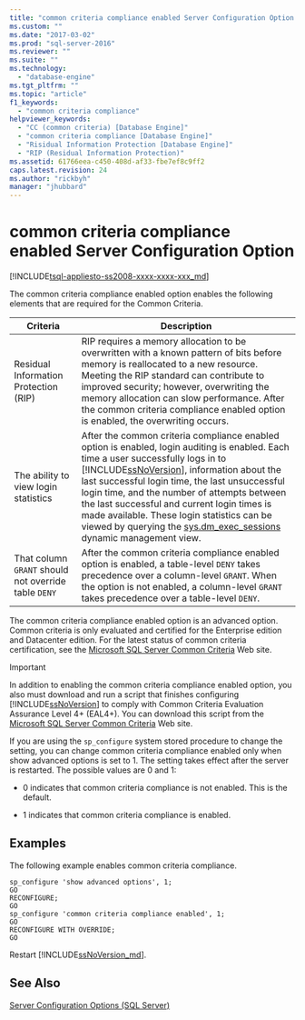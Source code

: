 ```yaml
---
title: "common criteria compliance enabled Server Configuration Option | Microsoft Docs"
ms.custom: ""
ms.date: "2017-03-02"
ms.prod: "sql-server-2016"
ms.reviewer: ""
ms.suite: ""
ms.technology: 
  - "database-engine"
ms.tgt_pltfrm: ""
ms.topic: "article"
f1_keywords: 
  - "common criteria compliance"
helpviewer_keywords: 
  - "CC (common criteria) [Database Engine]"
  - "common criteria compliance [Database Engine]"
  - "Risidual Information Protection [Database Engine]"
  - "RIP (Residual Information Protection)"
ms.assetid: 61766eea-c450-408d-af33-fbe7ef8c9ff2
caps.latest.revision: 24
ms.author: "rickbyh"
manager: "jhubbard"
---
```

# common criteria compliance enabled Server Configuration Option
[!INCLUDE[tsql-appliesto-ss2008-xxxx-xxxx-xxx_md](../../../database-engine/configure/windows/includes/tsql-appliesto-ss2008-xxxx-xxxx-xxx-md.md)]

  The common criteria compliance enabled option enables the following elements that are required for the Common Criteria.  
  
|Criteria|Description|  
|--------------|-----------------|  
|Residual Information Protection (RIP)|RIP requires a memory allocation to be overwritten with a known pattern of bits before memory is reallocated to a new resource. Meeting the RIP standard can contribute to improved security; however, overwriting the memory allocation can slow performance. After the common criteria compliance enabled option is enabled, the overwriting occurs.|  
|The ability to view login statistics|After the common criteria compliance enabled option is enabled, login auditing is enabled. Each time a user successfully logs in to [!INCLUDE[ssNoVersion](../../../advanced-analytics/r-services/includes/ssnoversion-md.md)], information about the last successful login time, the last unsuccessful login time, and the number of attempts between the last successful and current login times is made available. These login statistics can be viewed by querying the [sys.dm_exec_sessions](../../../relational-databases/system-dynamic-management-views/sys.dm-exec-sessions-transact-sql.md) dynamic management view.|  
|That column `GRANT` should not override table `DENY`|After the common criteria compliance enabled option is enabled, a table-level `DENY` takes precedence over a column-level `GRANT`. When the option is not enabled, a column-level `GRANT` takes precedence over a table-level `DENY`.|  
  
 The common criteria compliance enabled option is an advanced option. Common criteria is only evaluated and certified for the Enterprise edition and Datacenter edition. For the latest status of common criteria certification, see the [Microsoft SQL Server Common Criteria](http://go.microsoft.com/fwlink/?LinkId=616319) Web site.  
  
> [!IMPORTANT]  
>  In addition to enabling the common criteria compliance enabled option, you also must download and run a script that finishes configuring [!INCLUDE[ssNoVersion](../../../advanced-analytics/r-services/includes/ssnoversion-md.md)] to comply with Common Criteria Evaluation Assurance Level 4+ (EAL4+). You can download this script from the [Microsoft SQL Server Common Criteria](http://go.microsoft.com/fwlink/?LinkId=616319) Web site.  
  
 If you are using the `sp_configure` system stored procedure to change the setting, you can change common criteria compliance enabled only when show advanced options is set to 1. The setting takes effect after the server is restarted. The possible values are 0 and 1:  
  
-   0 indicates that common criteria compliance is not enabled. This is the default.  
  
-   1 indicates that common criteria compliance is enabled.  
  
## Examples  
 The following example enables common criteria compliance.  
  
```  
sp_configure 'show advanced options', 1;  
GO  
RECONFIGURE;  
GO  
sp_configure 'common criteria compliance enabled', 1;  
GO  
RECONFIGURE WITH OVERRIDE; 
GO  
```  

Restart [!INCLUDE[ssNoVersion_md](../../../advanced-analytics/r-services/includes/ssnoversion-md.md)].
  
## See Also  
 [Server Configuration Options &#40;SQL Server&#41;](../../../database-engine/configure/windows/server-configuration-options-sql-server.md)  
  
  